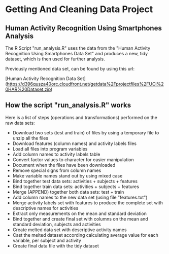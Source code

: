 Getting And Cleaning Data Project
=================================

Human Activity Recognition Using Smartphones Analysis
-----------------------------------------------------

The R Script "run_analysis.R" uses the data from the "Human Activity Recognition Using Smartphones Data Set" and produces a new, tidy dataset, which is then used for further analysis. 

Previously mentioned data set, can be found by using this url:

[Human Activity Recognition Data Set] (https://d396qusza40orc.cloudfront.net/getdata%2Fprojectfiles%2FUCI%20HAR%20Dataset.zip)


How the script "run_analysis.R" works
-------------------------------------

Here is a list of steps (operations and transformations) performed on the raw data sets:

- Download two sets (test and train) of files by using a temporary file to unzip all the files
- Download features (column names) and activity labels files
- Load all files into program variables
- Add column names to activity labels table
- Convert factor values to character for easier manipulation
- Document when the files have been downloaded
- Remove special signs from column names
- Make variable names stand out by using mixed case
- Bind together test data sets: activities + subjects + features
- Bind together train data sets: activities + subjects + features
- Merge (APPEND) together both data sets: test + train
- Add column names to the new data set (using file "features.txt")
- Merge activity labels set with features to produce the complete set with descriptive names for activities
- Extract only measurements on the mean and standard deviation
- Bind together and create final set with columns on the mean and standard deviation, subjects and activities
- Create melted data set with descriptive activity names
- Cast the melted dataset according calculating average value for each variable, per subject and activity
- Create final data file with the tidy dataset

